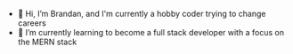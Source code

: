 - 👋 Hi, I’m Brandan, and I'm currently a hobby coder trying to change careers 
- 🌱 I’m currently learning to become a full stack developer with a focus on the MERN stack

<!---
brand421/brand421 is a ✨ special ✨ repository because its `README.md` (this file) appears on your GitHub profile.
You can click the Preview link to take a look at your changes.
--->
